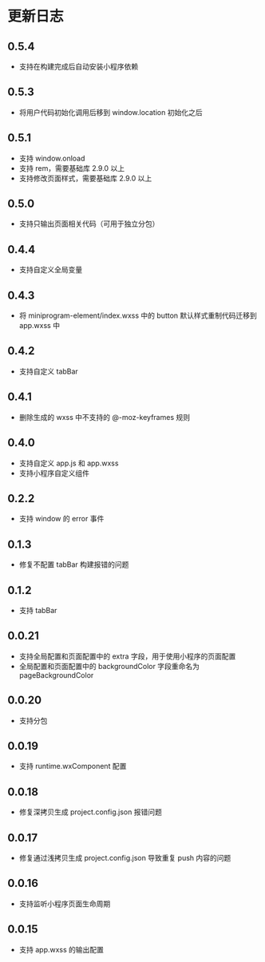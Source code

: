 # 更新日志

## 0.5.4

* 支持在构建完成后自动安装小程序依赖

## 0.5.3

* 将用户代码初始化调用后移到 window.location 初始化之后

## 0.5.1

* 支持 window.onload
* 支持 rem，需要基础库 2.9.0 以上
* 支持修改页面样式，需要基础库 2.9.0 以上

## 0.5.0

* 支持只输出页面相关代码（可用于独立分包）

## 0.4.4

* 支持自定义全局变量

## 0.4.3

* 将 miniprogram-element/index.wxss 中的 button 默认样式重制代码迁移到 app.wxss 中

## 0.4.2

* 支持自定义 tabBar

## 0.4.1

* 删除生成的 wxss 中不支持的 @-moz-keyframes 规则

## 0.4.0

* 支持自定义 app.js 和 app.wxss
* 支持小程序自定义组件

## 0.2.2

* 支持 window 的 error 事件

## 0.1.3

* 修复不配置 tabBar 构建报错的问题

## 0.1.2

* 支持 tabBar

## 0.0.21

* 支持全局配置和页面配置中的 extra 字段，用于使用小程序的页面配置
* 全局配置和页面配置中的 backgroundColor 字段重命名为 pageBackgroundColor

## 0.0.20

* 支持分包

## 0.0.19

* 支持 runtime.wxComponent 配置

## 0.0.18

* 修复深拷贝生成 project.config.json 报错问题

## 0.0.17

* 修复通过浅拷贝生成 project.config.json 导致重复 push 内容的问题

## 0.0.16

* 支持监听小程序页面生命周期

## 0.0.15

* 支持 app.wxss 的输出配置
